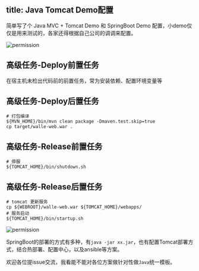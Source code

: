 title: Java Tomcat Demo配置
---

简单写了个 Java MVC + Tomcat Demo 和 SpringBoot Demo 配置，小demo仅仅是用来测试的，各家还得根据自己公司的调调来配置。

![permission](/docs/2/zh-cn/static/project_java_tomcat.png)

## 高级任务-Deploy前置任务
在宿主机未检出代码前的前置任务，常为安装依赖、配置环境变量等

## 高级任务-Deploy后置任务
```
# 打包编译
${MVN_HOME}/bin/mvn clean package -Dmaven.test.skip=true
cp target/walle-web.war .
```

## 高级任务-Release前置任务
```
# 停服
${TOMCAT_HOME}/bin/shutdown.sh
```

## 高级任务-Release后置任务
```
# tomcat 更新服务
cp ${WEBROOT}/walle-web.war ${TOMCAT_HOME}/webapps/
# 服务启动
${TOMCAT_HOME}/bin/startup.sh
```


![permission](/docs/2/zh-cn/static/project_java_springboot.png)

SpringBoot的部署的方式有多种，有`java -jar xx.jar`，也有配置Tomcat部署方式，结合热部署、配置中心，以及ansible等方案。

欢迎各位提issue交流，我看能不能对各位方案做针对性做`Java`统一模板。
